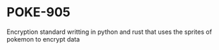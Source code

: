 # POKE-905
 Encryption standard writting in python and rust that uses the sprites of pokemon to encrypt data

